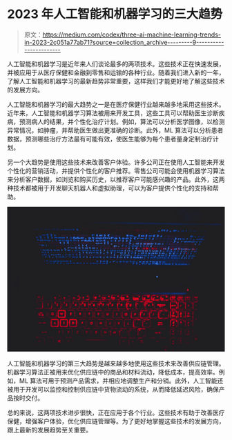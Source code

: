 # 2023 年人工智能和机器学习的三大趋势

> 原文：<https://medium.com/codex/three-ai-machine-learning-trends-in-2023-2c051a77ab71?source=collection_archive---------9----------------------->

人工智能和机器学习是近年来人们谈论最多的两项技术。这些技术正在快速发展，并被应用于从医疗保健和金融到零售和运输的各种行业。随着我们进入新的一年，了解人工智能和机器学习的最新趋势非常重要，这样我们才能更好地了解这些技术的发展方向。

人工智能和机器学习的最大趋势之一是在医疗保健行业越来越多地采用这些技术。近年来，人工智能和机器学习算法被用来开发工具，这些工具可以帮助医生诊断疾病，预测病人的结果，并个性化治疗计划。例如，算法可以分析医学图像，以检测异常情况，如肿瘤，并帮助医生做出更准确的诊断。此外，ML 算法可以分析患者数据，预测哪些治疗方法最有可能有效，使医生能够为每个患者量身定制治疗计划。

另一个大趋势是使用这些技术来改善客户体验。许多公司正在使用人工智能来开发个性化的营销活动，并提供个性化的客户推荐。零售公司可能会使用机器学习算法来分析客户数据，如浏览和购买历史，以推荐客户可能感兴趣的产品。此外，这两种技术都被用于开发聊天机器人和虚拟助理，可以为客户提供个性化的支持和帮助。

![](img/b06aa66e6d16f7e78a2f11b99560a86a.png)

人工智能和机器学习的第三大趋势是越来越多地使用这些技术来改善供应链管理。机器学习算法正被用来优化供应链中的商品和材料流动，降低成本，提高效率。例如，ML 算法可用于预测产品需求，并相应地调整生产和分销。此外，人工智能还被用于开发可以监控和控制供应链中货物流动的系统，从而降低延迟风险，确保产品按时交付。

总的来说，这两项技术进步很快，正在应用于各个行业。这些技术有助于改善医疗保健，增强客户体验，优化供应链管理等。为了更好地掌握这些技术的发展方向，跟上最新的发展趋势至关重要。